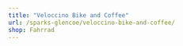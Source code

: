 ```yaml
---
title: "Veloccino Bike and Coffee"
url: /sparks-glencoe/veloccino-bike-and-coffee/
shop: Fahrrad
---
```

